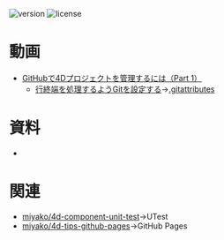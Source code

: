 [version-url]: https://img.shields.io/badge/version-20%2B-E23089
[license-url]: https://img.shields.io/github/license/miyako/4d-a-simple-project

![version][version-url]
![license][license-url]

 # 動画

* [GitHubで4Dプロジェクトを管理するには（Part 1）](https://www.youtube.com/watch?v=FhZ9LG_KcXY)
  * [行終端を処理するようGitを設定する](https://docs.github.com/ja/get-started/getting-started-with-git/configuring-git-to-handle-line-endings)→[.gitattributes](https://github.com/miyako/4d-a-simple-project/blob/main/.gitattributes)

# 資料

* 

# 関連

* [miyako/4d-component-unit-test](https://github.com/miyako/4d-component-unit-test)→UTest
* [miyako/4d-tips-github-pages](https://github.com/miyako/4d-tips-github-pages)→GitHub Pages
